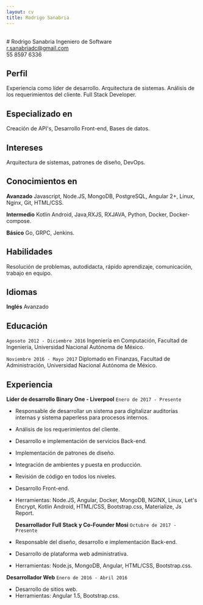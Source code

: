 ```yaml
---
layout: cv
title: Rodrigo Sanabria
---
```

<br>
# Rodrigo Sanabria
Ingeniero de Software

<div id="webaddress">
<a href="r.sanabriadc@gmail.com">r.sanabriadc@gmail.com</a>
</div>
55 8597 6336


## Perfil

Experiencia como líder de desarrollo. Arquitectura de sistemas. Análisis de los requerimientos del cliente. Full Stack Developer.


## Especializado en

Creación de API's, Desarrollo Front-end, Bases de datos.

## Intereses

Arquitectura de sistemas, patrones de diseño, DevOps.

## Conocimientos en

  __Avanzado__  Javascript, Node.JS, MongoDB, PostgreSQL, Angular 2+, Linux, Nginx, Git, HTML/CSS.
  
  __Intermedio__  Kotlin Android, Java,RXJS, RXJAVA, Python, Docker, Docker-compose.
  
  __Básico__  Go, GRPC, Jenkins.
  

## Habilidades
 Resolución de problemas, autodidacta, rápido aprendizaje, comunicación, trabajo en equipo.
 
## Idiomas
__Inglés__  Avanzado
 
## Educación

`Agosoto 2012 - Diciembre 2016`
 Ingeniería en Computación, Facultad de Ingeniería, Universidad Nacional Autónoma de México.

`Noviembre 2016 - Mayo 2017`
 Diplomado en Finanzas, Facultad de Administración, Universidad Nacional Autónoma de México.


## Experiencia

 __Líder de desarrollo  Binary One - Liverpool__ `Enero de 2017 - Presente`
 
- Responsable de desarrollar un sistema para digitalizar auditorías internas y sistema paperless para procesos internos.
- Análisis de los requerimientos del cliente.
- Desarrollo e implementación de servicios Back-end.
- Implementación de patrones de diseño.
- Integración de ambientes y puesta en producción.
- Revisión de código en todos los niveles.
- Desarrollo Front-end.
- Herramientas: Node.JS, Angular, Docker, MongoDB, NGINX, Linux, Let's Encrypt, Kotlin Android,  HTML/CSS, Bootstrap.css, Materialize, Js Report.
  
  __Desarrollador Full Stack y Co-Founder  Mosi__ `Octubre de 2017 - Presente`
 
- Responsable del diseño, desarrollo e implementación Back-end.
- Desarrollo de plataforma web administrativa.
- Herramientas: Node.js, MongoDB, Angular, HTML/CSS, Bootstrap.css.

 __Desarrollador Web__ `Enero de 2016 - Abril 2016`
 
 - Desarrollo de sitios web.
 - Herramientas: Angular 1.5, Bootstrap.css.



